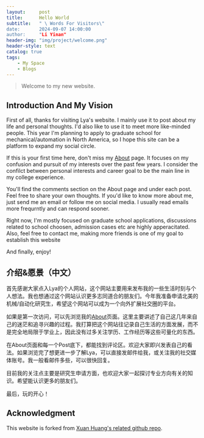 ```yaml
---
layout:     post
title:      Hello World
subtitle:   " \ Words For Visitors\"
date:       2024-09-07 14:00:00
author:     "Li Yinan"
header-img: "img/project/welcome.png"
header-style: text
catalog: true
tags:
    - My Space
    - Blogs
---
```


> Welcome to my new website.

## Introduction And My Vision

First of all, thanks for visiting Lya's website. I mainly use it to post about my life and personal thoughts. I'd also like to use it to meet more like-minded people. This year I'm planning to apply to graduate school for mechanical/automation in North America, so I hope this site can be a platform to expand my social circle.

If this is your first time here, don't miss my [About](https://mgt-lya.github.io/about/) page. It focuses on my confusion and pursuit of my interests over the past few years. I consider the confilct between personal interests and career goal to be the main line in my college experience. 

You'll find the comments section on the About page and under each post. Feel free to share your own thoughts. If you'd like to know more about me, just send me an email or follow me on social media. I usually read emails more frequrntly and can respond sooner.

Right now, I'm mostly focused on graduate school applications, discussions related to school choosen, admission cases etc are highly apperacitated. Also, feel free to contact me, making more friends is one of my goal to establish this website

And finally, enjoy!
## 介绍&愿景（中文）

首先感谢大家点入Lya的个人网站，这个网站主要用来发布我的一些生活时刻与个人想法。我也想通过这个网站认识更多志同道合的朋友们。今年我准备申请北美的机械/自动化研究生，希望这个网站可以成为一个向外扩展社交圈的平台。

如果是第一次访问，可以先浏览我的[About](https://mgt-lya.github.io/about/)页面。这里主要讲述了自己这几年来自己的迷茫和追寻兴趣的过程。我打算把这个网站往记录自己生活的方面发展，而不是完全地局限于学业上，因此没有过多关注学历、工作经历等这些可量化的东西。

在About页面和每一个Post底下，都能找到评论区。欢迎大家即兴发表自己的看法。如果浏览完了想更进一步了解Lya，可以直接发邮件给我，或关注我的社交媒体账号。我一般看邮件多些，可以很快回复。

目前我的关注点主要是研究生申请方面，也欢迎大家一起探讨专业方向有关的知识。希望能认识更多的朋友们。

最后，玩的开心！

<p id = "build"></p>

## Acknowledgment

This website is forked from [Xuan Huang's related github repo](https://github.com/Huxpro/huxpro.github.io).  

